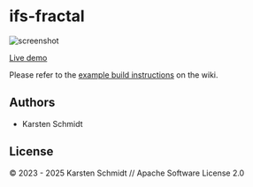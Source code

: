 # ifs-fractal

![screenshot](https://raw.githubusercontent.com/thi-ng/umbrella/develop/assets/examples/ifs-fractal.jpg)

[Live demo](http://demo.thi.ng/umbrella/ifs-fractal/)

Please refer to the [example build instructions](https://github.com/thi-ng/umbrella/wiki/Example-build-instructions) on the wiki.

## Authors

- Karsten Schmidt

## License

&copy; 2023 - 2025 Karsten Schmidt // Apache Software License 2.0
